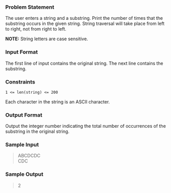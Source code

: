 ### Problem Statement
The user enters a string and a substring. Print the number of times that the substring occurs in the given string. String traversal will take place from left to right, not from right to left.<br>

**NOTE:** String letters are case sensitive.

### Input Format
The first line of input contains the original string. The next line contains the substring.

### Constraints
```
1 <= len(string) <= 200
```

Each character in the string is an ASCII character.

### Output Format
Output the integer number indicating the total number of occurrences of the substring in the original string.

### Sample Input
> ABCDCDC<br>
> CDC

### Sample Output
> 2
